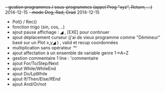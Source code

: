 ~~- gestion programmes / sous-programmes (appel Prog "xyz", Return, ...)~~ 2014-12-15
~~- mode Deg, Rad, Grad~~ 2014-12-15
- Pol() / Rec()
- fonction trigo (sin, cos, ..)
- ajout pause affichage : ◢ , [EXE] pour continuer
- ajout déplacement curseur (j'ai de vieux programme comme "Démineur" basé sur un Plot x,y◢ ) , valid et recup coordonnées
- multiplication sans opérateur '*'
- ajout affectation à un ensemble de variable genre 1→A~Z
- gestion commentaire 1 line : 'commentaire
- ajout For/To/Step/Next
- ajout While/WhileEnd
- ajout Do/LpWhile
- ajout If/Then/Else/IfEnd 
- ajout And/Or/not

